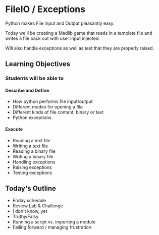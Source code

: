 # FileIO / Exceptions

Python makes File Input and Output pleasantly easy.

Today we'll be creating a Madlib game that reads in a template file and writes a file back out with user input injected.

Will also handle exceptions as well as test that they are properly raised.

## Learning Objectives

### Students will be able to

#### Describe and Define

- How python performs file input/output
- Different modes for opening a file
- Different kinds of file content, binary or text
- Python exceptions

#### Execute

- Reading a text file
- Writing a text file
- Reading a binary file
- Writing a binary file
- Handling exceptions
- Raising exceptions
- Testing exceptions

## Today's Outline

- Friday schedule
- Review Lab & Challenge
- I don't know, yet
- Truthy/Falsy
- Running a script vs. importing a module
- Failing forward / managing frustration